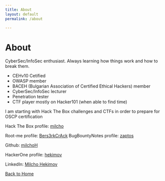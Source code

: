 ```yaml
---
title: About
layout: default
permalink: /about

---
```

# About

CyberSec/InfoSec enthusiast. Always learning how things work and how to break them.
 
* CEHv10 Cetified
* OWASP member
* BACEH (Bulgarian Association of Certified Ethical Hackers) member
* CyberSec/InfoSec lecturer
* Penetration tester
* CTF player mostly on Hacker101 (when able to find time)

I am starting with Hack The Box challenges and CTFs in order to prepare for OSCP certification

Hack The Box profile: [milcho](https://www.hackthebox.eu/home/users/profile/78478)

Root-me profile: [Bers3rkCrAck](https://www.root-me.org/Bers3rkCrAck?lang=en)
BugBountyNotes profile: [zaptos](https://www.bugbountynotes.com/user/zaptos)

Github: [milchoH](https://github.com/milchoH)

HackerOne profile: [hekimov](https://hackerone.com/hekimov)

LinkedIn: [Milcho Hekimov](https://www.linkedin.com/in/milcho-hekimov/)


[Back to Home](/)